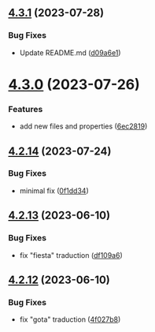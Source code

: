 ## [4.3.1](https://github.com/allnnde/pf2e-esp-translation/compare/v4.3.0...v4.3.1) (2023-07-28)


### Bug Fixes

* Update README.md ([d09a6e1](https://github.com/allnnde/pf2e-esp-translation/commit/d09a6e1fffe817d131948ed062a929f24f48af62))



# [4.3.0](https://github.com/allnnde/pf2e-esp-translation/compare/v4.2.14...v4.3.0) (2023-07-26)


### Features

* add new files and properties ([6ec2819](https://github.com/allnnde/pf2e-esp-translation/commit/6ec2819e242152f17b089ec0a317bd33db44f171))



## [4.2.14](https://github.com/allnnde/pf2e-esp-translation/compare/v4.2.13...v4.2.14) (2023-07-24)


### Bug Fixes

* minimal fix ([0f1dd34](https://github.com/allnnde/pf2e-esp-translation/commit/0f1dd349d94ff3ecf2912859afed690523f66243))



## [4.2.13](https://github.com/allnnde/pf2e-esp-translation/compare/v4.2.12...v4.2.13) (2023-06-10)


### Bug Fixes

* fix "fiesta" traduction ([df109a6](https://github.com/allnnde/pf2e-esp-translation/commit/df109a6310f4329546f37667ae54c0a52a27c31e))



## [4.2.12](https://github.com/allnnde/pf2e-esp-translation/compare/v4.2.11...v4.2.12) (2023-06-10)


### Bug Fixes

* fix "gota" traduction ([4f027b8](https://github.com/allnnde/pf2e-esp-translation/commit/4f027b8b5c9fa9b2d8abb6f0f910f2ba54ebb235))



